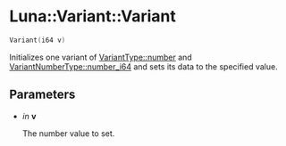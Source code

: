 # Luna::Variant::Variant

```c++
Variant(i64 v)
```

Initializes one variant of [VariantType::number](group___runtime_1ggac1ce0b9d7902d01bfd860c08aed25233ab1bc248a7ff2b2e95569f56de68615df.md) and [VariantNumberType::number_i64](group___runtime_1gga736977eb95737aa8503b91d026bac3faaa4551cc8dc0bc8fd9be9bc9da7c7ab5c.md) and sets its data to the specified value. 



## Parameters
* *in* **v**

    The number value to set. 

